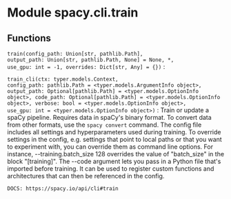 Module spacy.cli.train
======================

Functions
---------

    
`train(config_path: Union[str, pathlib.Path], output_path: Union[str, pathlib.Path, None] = None, *, use_gpu: int = -1, overrides: Dict[str, Any] = {})`
:   

    
`train_cli(ctx: typer.models.Context, config_path: pathlib.Path = <typer.models.ArgumentInfo object>, output_path: Optional[pathlib.Path] = <typer.models.OptionInfo object>, code_path: Optional[pathlib.Path] = <typer.models.OptionInfo object>, verbose: bool = <typer.models.OptionInfo object>, use_gpu: int = <typer.models.OptionInfo object>)`
:   Train or update a spaCy pipeline. Requires data in spaCy's binary format. To
    convert data from other formats, use the `spacy convert` command. The
    config file includes all settings and hyperparameters used during training.
    To override settings in the config, e.g. settings that point to local
    paths or that you want to experiment with, you can override them as
    command line options. For instance, --training.batch_size 128 overrides
    the value of "batch_size" in the block "[training]". The --code argument
    lets you pass in a Python file that's imported before training. It can be
    used to register custom functions and architectures that can then be
    referenced in the config.
    
    DOCS: https://spacy.io/api/cli#train